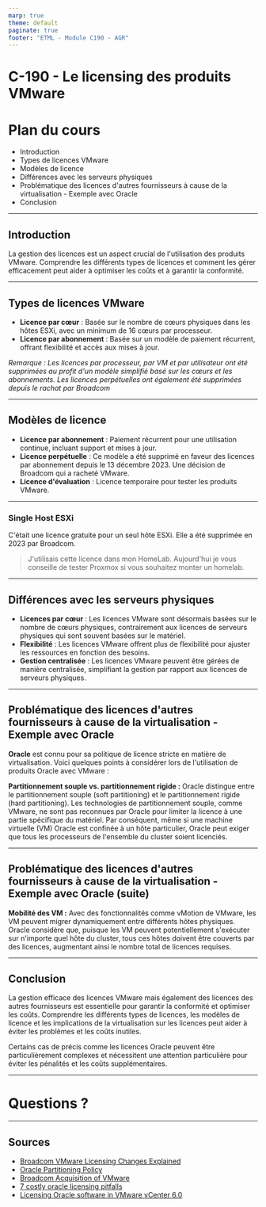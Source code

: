 ```yaml
---
marp: true
theme: default
paginate: true
footer: "ETML - Module C190 - AGR"
---
```

<!-- header: "C-190 - Le licensing des produits VMware" -->
# C-190 - Le licensing des produits VMware

# Plan du cours
- Introduction
- Types de licences VMware
- Modèles de licence
- Différences avec les serveurs physiques
- Problématique des licences d'autres fournisseurs à cause de la virtualisation - Exemple avec Oracle
- Conclusion

---
<!-- header: "C-190 - Le licensing des produits VMware > Introduction" -->
## Introduction
La gestion des licences est un aspect crucial de l'utilisation des produits VMware. Comprendre les différents types de licences et comment les gérer efficacement peut aider à optimiser les coûts et à garantir la conformité.

---

## Types de licences VMware
- **Licence par cœur** : Basée sur le nombre de cœurs physiques dans les hôtes ESXi, avec un minimum de 16 cœurs par processeur.
- **Licence par abonnement** : Basée sur un modèle de paiement récurrent, offrant flexibilité et accès aux mises à jour.

*Remarque : Les licences par processeur, par VM et par utilisateur ont été supprimées au profit d'un modèle simplifié basé sur les cœurs et les abonnements. Les licences perpétuelles ont également été supprimées depuis le rachat par Broadcom*

---

## Modèles de licence
- **Licence par abonnement** : Paiement récurrent pour une utilisation continue, incluant support et mises à jour.
- **Licence perpétuelle** : Ce modèle a été supprimé en faveur des licences par abonnement depuis le 13 décembre 2023. Une décision de Broadcom qui a racheté VMware.
- **Licence d'évaluation** : Licence temporaire pour tester les produits VMware.

---

### Single Host ESXi
C'était une licence gratuite pour un seul hôte ESXi. Elle a été supprimée en 2023 par Broadcom. 

> J'utilisais cette licence dans mon HomeLab. Aujourd'hui je vous conseille de tester Proxmox si vous souhaitez monter un homelab.

---

## Différences avec les serveurs physiques
- **Licences par cœur** : Les licences VMware sont désormais basées sur le nombre de cœurs physiques, contrairement aux licences de serveurs physiques qui sont souvent basées sur le matériel.
- **Flexibilité** : Les licences VMware offrent plus de flexibilité pour ajuster les ressources en fonction des besoins.
- **Gestion centralisée** : Les licences VMware peuvent être gérées de manière centralisée, simplifiant la gestion par rapport aux licences de serveurs physiques.

---

## Problématique des licences d'autres fournisseurs à cause de la virtualisation - Exemple avec Oracle
**Oracle** est connu pour sa politique de licence stricte en matière de virtualisation. Voici quelques points à considérer lors de l'utilisation de produits Oracle avec VMware :

**Partitionnement souple vs. partitionnement rigide :** Oracle distingue entre le partitionnement souple (soft partitioning) et le partitionnement rigide (hard partitioning). Les technologies de partitionnement souple, comme VMware, ne sont pas reconnues par Oracle pour limiter la licence à une partie spécifique du matériel. Par conséquent, même si une machine virtuelle (VM) Oracle est confinée à un hôte particulier, Oracle peut exiger que tous les processeurs de l'ensemble du cluster soient licenciés.

---

## Problématique des licences d'autres fournisseurs à cause de la virtualisation - Exemple avec Oracle (suite)


**Mobilité des VM :** Avec des fonctionnalités comme vMotion de VMware, les VM peuvent migrer dynamiquement entre différents hôtes physiques. Oracle considère que, puisque les VM peuvent potentiellement s'exécuter sur n'importe quel hôte du cluster, tous ces hôtes doivent être couverts par des licences, augmentant ainsi le nombre total de licences requises.

---

## Conclusion
La gestion efficace des licences VMware mais également des licences des autres fournisseurs est essentielle pour garantir la conformité et optimiser les coûts. Comprendre les différents types de licences, les modèles de licence et les implications de la virtualisation sur les licences peut aider à éviter les problèmes et les coûts inutiles. 

Certains cas de précis comme les licences Oracle peuvent être particulièrement complexes et nécessitent une attention particulière pour éviter les pénalités et les coûts supplémentaires.

---

# Questions ?

---

## Sources
- [Broadcom VMware Licensing Changes Explained](https://redresscompliance.com/broadcom-vmware-licensing-and-subscription-changes-explained/)
- [Oracle Partitioning Policy](https://www.oracle.com/assets/partitioning-070609.pdf)
- [Broadcom Acquisition of VMware](https://www.broadcom.com/info/vmware)
- [7 costly oracle licensing pitfalls](https://xynomix.com/7-costly-oracle-licensing-pitfalls/)
- [Licensing Oracle software in VMware vCenter 6.0](https://www.softwareone.com/en/blog/articles/2020/12/01/oracle-licensing-in-vmware-vcenter-6-0)